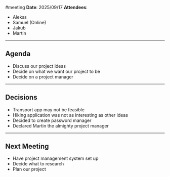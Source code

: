 #meeting
**Date**: 2025/09/17
**Attendees**:
- Alekss
- Samuel (Online)
- Jakub
- Martin
--- 
## Agenda
- Discuss our project ideas
- Decide on what we want our project to be
- Decide on a project manager
---
## Decisions
- Transport app may not be feasible
- Hiking application was not as interesting as other ideas
- Decided to create password manager
- Declared Martin the almighty project manager
---
## Next Meeting
- Have project management system set up
- Decide what to research
- Plan our project